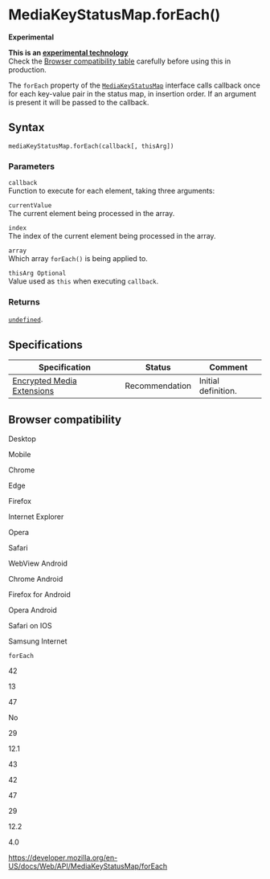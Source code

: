 # MediaKeyStatusMap.forEach()

**Experimental**

**This is an [experimental technology](https://developer.mozilla.org/en-US/docs/MDN/Guidelines/Conventions_definitions#experimental)**  
Check the [Browser compatibility table](#browser_compatibility) carefully before using this in production.

The `forEach` property of the [`MediaKeyStatusMap`](../mediakeystatusmap) interface calls callback once for each key-value pair in the status map, in insertion order. If an argument is present it will be passed to the callback.

## Syntax

    mediaKeyStatusMap.forEach(callback[, thisArg])

### Parameters

`callback`  
Function to execute for each element, taking three arguments:

`currentValue`  
The current element being processed in the array.

`index`  
The index of the current element being processed in the array.

`array`  
Which array `forEach()` is being applied to.

`thisArg Optional`  
Value used as `this` when executing `callback`.

### Returns

[`undefined`](https://developer.mozilla.org/en-US/docs/Web/JavaScript/Reference/Global_Objects/undefined).

## Specifications

<table><thead><tr class="header"><th>Specification</th><th>Status</th><th>Comment</th></tr></thead><tbody><tr class="odd"><td><a href="https://w3c.github.io/encrypted-media/">Encrypted Media Extensions</a></td><td><span class="spec-rec">Recommendation</span></td><td>Initial definition.</td></tr></tbody></table>

## Browser compatibility

Desktop

Mobile

Chrome

Edge

Firefox

Internet Explorer

Opera

Safari

WebView Android

Chrome Android

Firefox for Android

Opera Android

Safari on IOS

Samsung Internet

`forEach`

42

13

47

No

29

12.1

43

42

47

29

12.2

4.0

<a href="https://developer.mozilla.org/en-US/docs/Web/API/MediaKeyStatusMap/forEach" class="_attribution-link">https://developer.mozilla.org/en-US/docs/Web/API/MediaKeyStatusMap/forEach</a>
